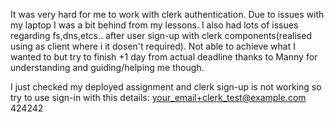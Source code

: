 It was very hard for me to work with clerk authentication. Due to issues with my laptop I was a bit behind from my lessons.
I also had lots of issues regarding fs,dns,etcs.. after user sign-up with clerk components(realised using as client where i it dosen't required).
Not able to achieve what I wanted to but try to finish +1 day from actual deadline thanks to Manny for understanding and guiding/helping me though.

I just checked my deployed assignment and clerk sign-up is not working so try to use sign-in with this details:
your_email+clerk_test@example.com
424242
